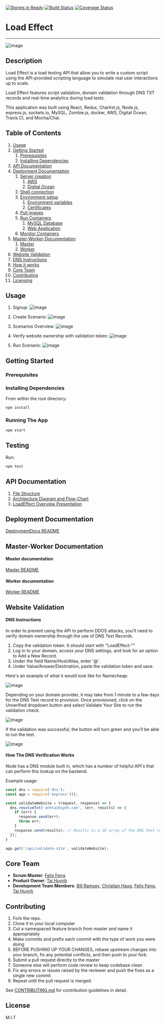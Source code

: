 [![Stories in Ready](https://badge.waffle.io/QuattroSquadra/LoadTestingApp.png?label=ready&title=Ready)](https://waffle.io/QuattroSquadra/LoadTestingApp)  [![Build Status](https://travis-ci.org/Auklets/LoadEffect.svg?branch=master)](https://travis-ci.org/Auklets/LoadEffect) [![Coverage Status](https://coveralls.io/repos/github/Auklets/LoadEffect/badge.svg?branch=master)](https://coveralls.io/github/Auklets/LoadEffect?branch=master)
# Load Effect
---
![image](https://cloud.githubusercontent.com/assets/10008938/16785419/d8669496-4842-11e6-8e66-faa7f9162e5b.png)

## Description
Load Effect is a load testing API that allow you to write a custom script using the API-provided scripting language to simulate real user interactions up to scale.

Load Effect features script validation, domain validation through DNS TXT records and real-time analytics during load tests.

This application was built using React, Redux, Chartist.js, Node.js, express.js, sockets.io, MySQL, Zombie.js, docker, AWS, Digital Ocean, Travis CI, and Mocha/Chai.

## Table of Contents

1. [Usage](#usage)
1. [Getting Started](#getting-started)
    1. [Prerequisites](#prerequisites)
    1. [Installing Dependencies](#installing-dependencies)
1. [API Documentation](#api-documentation)
1. [Deployment Documentation](#deployment-documentation)
    1. [Server creation](#server-creation)
        1. [AWS](#AWS)
        2. [Digital Ocean](#digital-ocean)
    1. [Shell connection](#shell-connection)
    1. [Environment setup](#environment-setup)
        1. [Environment variables](#environment-variables)
        1. [Certificates](#certificates)
    1. [Pull images](#pull-images)
    1. [Run Containers](#run-containers)
        1. [MySQL Database](#mysql-database)
        2. [Web Application](#web-application)
    1. [Monitor Containers](#monitor-containers)
1. [Master-Worker-Documentation](#master-worker-documentation)
    1. [Master](#master-documentation)
    2. [Worker](#worker-documentation)
1. [Website Validation](#website-validation)
  1. [DNS Instructions](#dns-instructions)
  1. [How it works](#how-the-dns-verification-works)
1. [Core Team](#core-team)
1. [Contributing](#contributing)
1. [Licensing](#license)

## Usage

1. Signup:
![image](https://cloud.githubusercontent.com/assets/10008938/16785401/bb511980-4842-11e6-955c-34952d19d33a.png)

2. Create Scenario:
![image](https://cloud.githubusercontent.com/assets/10008938/16785095/12ce6aac-4841-11e6-80f5-9f74be469158.png)

3. Scenarios Overview:
![image](https://cloud.githubusercontent.com/assets/10008938/16785327/4bea9a62-4842-11e6-9f26-156bfd5a415b.png)

4. Verify website ownership with validation token:
![image](https://cloud.githubusercontent.com/assets/10008938/16788024/fc56f8c4-4855-11e6-94bc-987e40f65bd2.png)

5. Run Scenario:
![image](https://cloud.githubusercontent.com/assets/10008938/16786320/b7ddd396-4848-11e6-883f-b12dbdea6835.gif)

## Getting Started

### Prerequisites

### Installing Dependencies

From within the root directory:

```sh
npm install
```

### Running The App

```sh
npm start
```

## Testing

Run:
```sh
npm test
```
## API Documentation

1. [File Structure](/documentation/FILE-STRUCTURE.md)
1. [Architecture Diagram and Flow-Chart](/documentation/ARCHITECTURE-DIAGRAMS.md)
1. [LoadEffect Overview Presentation](https://docs.google.com/presentation/d/1FYygaxJOOlUx61Xl1JGpWn2k684BjZoxiTSG3lEw_PA/edit?usp=sharing)

## Deployment Documentation

[DeploymentDocs README](https://github.com/Auklets/DeploymentDocs)

## Master-Worker Documentation

#### Master documentation
[Master README](https://github.com/Auklets/LoadMaster)

#### Worker documentation
[Worker README](https://github.com/Auklets/LoadWorker)

## Website Validation

#### DNS Instructions
In order to prevent using the API to perform DDOS attacks, you'll need to verify domain ownership through the use of DNS Text Records.


1. Copy the validation token. It should start with "LoadEffect-""
1. Log in to your domain, access your DNS settings, and look for an option to Add a New Record.
1. Under the field Name/Host/Alias, enter '@'.
1. Under Value/Answer/Destination, paste the validation token and save.

Here's an example of what it would look like for Namecheap:

![image](https://cloud.githubusercontent.com/assets/15970451/16813832/29bf274a-48e8-11e6-9e75-adc8dd795c7c.png)


Depending on your domain provider, it may take from 1 minute to a few days for the DNS Text record to provision. Once provisioned, click on the Unverified dropdown button and select Validate Your Site to run the validation check.

![image](https://cloud.githubusercontent.com/assets/15970451/16816597/71391cd8-48f3-11e6-8bc6-4bcc148eeb85.png)


If the validation was successful, the button will turn green and you'll be able to run the test.

![image](https://cloud.githubusercontent.com/assets/15970451/16816850/d4b4d1e8-48f4-11e6-93a9-dff6ba553d32.png)

#### How The DNS Verification Works

Node has a DNS module built in, which has a number of helpful API's that can perform this lookup on the backend.

Example usage:

```javascript
const dns = require('dns');
const app = require('express')();

const validateWebsite = (request, response) => {
  dns.resolveTxt('anhtaihuynh.com', (err, results) => {
    if (err) {
      response.send(err);
      throw err;
    }
    response.send(results); // Results is a 2D array of the DNS Text record values for the input url
  });
}

app.get('/api/validate-site', validateWebsite);

```


## Core Team

  - __Scrum Master__: [Felix Feng](https://github.com/felix2feng)
  - __Product Owner__: [Tai Huynh](https://github.com/anhtaiH)
  - __Development Team Members__: [Bill Ramsey](https://github.com/billramsey), [Christian Haug](https://github.com/cshg), [Felix Feng](https://github.com/felix2feng), [Tai Huynh](https://github.com/anhtaiH)

## Contributing

1. Fork the repo.
1. Clone it to your local computer
1. Cut a namespaced feature branch from master and name it appropriately
1. Make commits and prefix each commit with the type of work you were doing
1. BEFORE PUSHING UP YOUR CHANGES, rebase upstream changes into your branch, fix any potential conflicts, and then push to your fork.
1. Submit a pull request directly to the master
1. Someone else will perform code review to keep codebase clean
1. Fix any errors or issues raised by the reviewer and push the fixes as a single new commit
1. Repeat until the pull request is merged.

See [CONTRIBUTING.md](_CONTRIBUTING.md) for contribution guidelines in detail.

## License

M.I.T

